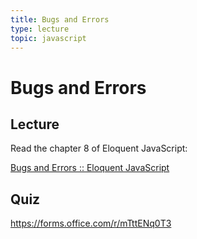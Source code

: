 ```yaml
---
title: Bugs and Errors
type: lecture
topic: javascript
---
```


# Bugs and Errors

## Lecture

Read the chapter 8 of Eloquent JavaScript:

[Bugs and Errors :: Eloquent JavaScript](https://eloquentjavascript.net/08_error.html)

## Quiz

https://forms.office.com/r/mTttENq0T3
